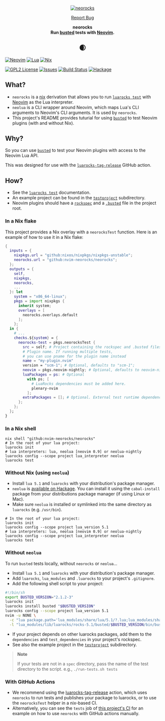 <!-- markdownlint-disable -->
<br />
<div align="center">
  <a href="https://github.com/nvim-neorocks/neorocks">
    <img src="https://avatars.githubusercontent.com/u/124081866?s=400&u=0da379a468d46456477a1f68048b020cf7a99f34&v=4" alt="neorocks">
  </a>
  <p align="center">
    <a href="https://github.com/nvim-neorocks/neorocks/issues">Report Bug</a>
  </p>
  <p>
    <strong>
      neorocks
      <br />
      Run <a href="https://lunarmodules.github.io/busted/">busted</a> tests with <a href="https://neovim.io/">Neovim</a>.
    </strong>
  </p>
  <h2>🌒</h>
</div>
<!-- markdownlint-restore -->

[![Neovim][neovim-shield]][neovim-url]
[![Lua][lua-shield]][lua-url]
[![Nix][nix-shield]][nix-url]

[![GPL2 License][license-shield]][license-url]
[![Issues][issues-shield]][issues-url]
[![Build Status][ci-shield]][ci-url]
[![Hackage][hackage-shield]][hackage-url]

## What?

- `neorocks` is a [nix](https://nixos.org/) derivation
  that allows you to run [`luarocks test`](https://github.com/luarocks/luarocks/wiki/test)
  with [Neovim](https://neovim.io/) as the Lua interpreter.
- `neolua` is a CLI wrapper around Neovim,
  which maps Lua's CLI arguments to Neovim's CLI arguments.
  It is used by `neorocks`.
- This project's README provides tuturial for using [`busted`](https://lunarmodules.github.io/busted/)
  to test Neovim plugins (with and without Nix).

## Why?

So you can use [`busted`](https://lunarmodules.github.io/busted/) to test your
Neovim plugins with access to the Neovim Lua API.

This was designed for use with the [`luarocks-tag-release`](https://github.com/nvim-neorocks/luarocks-tag-release)
GitHub action.

## How?

- See the [`luarocks test`](https://github.com/luarocks/luarocks/wiki/test) documentation.
- An example project can be found in the [`testproject`](./testproject) subdirectory.
- Neovim plugins should have a [`rockspec`](./testproject/testproject-scm-1.rockspec)
  and a [`.busted`](./testproject/.busted) file in the project root.

### In a Nix flake

This project provides a Nix overlay with a `neorocksTest` function.
Here is an example of how to use it in a Nix flake:

```nix
{
  inputs = {
    nixpkgs.url = "github:nixos/nixpkgs/nixpkgs-unstable";
    neorocks.url = "github:nvim-neorocks/neorocks";
  };
  outputs = {
    self,
    nixpkgs,
    neorocks,
    ...
  }: let
    system = "x86_64-linux";
    pkgs = import nixpkgs {
      inherit system;
      overlays = [
        neorocks.overlays.default
      ];
    };
  in {
    # ...
    checks.${system} = {
      neorocks-test = pkgs.neorocksTest {
        src = self; # Project containing the rockspec and .busted files.
        # Plugin name. If running multiple tests,
        # you can use pname for the plugin name instead
        name = "my-plugin.nvim"
        version = "scm-1"; # Optional, defaults to "scm-1";
        neovim = pkgs.neovim-nightly; # Optional, defaults to neovim-nightly.
        luaPackages = ps: # Optional
          with ps; [
            # LuaRocks dependencies must be added here.
            plenary-nvim
          ];
        extraPackages = []; # Optional. External test runtime dependencies.
      };
    };
  };
}
```

### In a Nix shell

```console
nix shell "github:nvim-neorocks/neorocks"
# In the root of your lua project:
luarocks init
# lua interpreters: lua, neolua [neovim 0.9] or neolua-nightly
luarocks config --scope project lua_interpreter neolua
luarocks test
```

### Without Nix (using `neolua`)

- Install `lua 5.1` and `luarocks` with your distribution's package manager.
- `neolua` is [available on Hackage](https://hackage.haskell.org/package/neolua-1.0.0).
  You can install it using the `cabal-install` package from your
  distributions package manager (if using Linux or Mac).
- Make sure `neolua` is installed or symlinked into the same directory as `luarocks`
  (e.g. `/usr/bin`).

```console
# In the root of your lua project:
luarocks init
luarocks config --scope project lua_version 5.1
# lua interpreters: lua, neolua [neovim 0.9] or neolua-nightly
luarocks config --scope project lua_interpreter neolua
luarocks test
```

### Without `neolua`

To run `busted` tests locally, without `neorocks` or `neolua`...

- Install `lua 5.1` and `luarocks` with your distribution's package manager.
- Add `luarocks`, `lua_modules` and `.luarocks` to your project's `.gitignore`.
- Add the following shell script to your project:

<!-- markdownlint-disable -->
```sh
#!/bin/sh
export BUSTED_VERSION="2.1.2-3"
luarocks init
luarocks install busted "$BUSTED_VERSION"
luarocks config --scope project lua_version 5.1
nvim -u NONE \
  -c "lua package.path='lua_modules/share/lua/5.1/?.lua;lua_modules/share/lua/5.1/?/init.lua;'..package.path;package.cpath='lua_modules/lib/lua/5.1/?.so;'..package.cpath;local k,l,_=pcall(require,'luarocks.loader') _=k and l.add_context('busted','$BUSTED_VERSION')" \
  -l "lua_modules/lib/luarocks/rocks-5.1/busted/$BUSTED_VERSION/bin/busted" "$@"
```
<!-- markdownlint-restore -->

- If your project depends on other luarocks packages,
  add them to the `dependencies` and `test_dependencies` in your project's rockspec.
- See also the example project in the [`testproject`](./testproject) subdirectory.

> **Note**
>
> If your tests are not in a `spec` directory,
> pass the name of the test directory to the script.
> e.g., `./run-tests.sh tests`

### With GitHub Actions

- We recommend using the [luarocks-tag-release](https://github.com/nvim-neorocks/luarocks-tag-release)
  action, which uses `neorocks` to run tests and publishes your package
  to luarocks, or to use the `neorocksTest` helper in a nix-based CI.
- Alternatively, you can see the `tests` job of
  [this project's CI](./.github/workflows/nix-build.yml)
  for an example on how to use `neorocks` with GitHub actions manually.

<!-- MARKDOWN LNIKS & IMAGES -->
[neovim-shield]: https://img.shields.io/badge/NeoVim-%2357A143.svg?&style=for-the-badge&logo=neovim&logoColor=white
[neovim-url]: https://neovim.io/
[lua-shield]: https://img.shields.io/badge/lua-%232C2D72.svg?style=for-the-badge&logo=lua&logoColor=white
[lua-url]: https://www.lua.org/
[nix-shield]: https://img.shields.io/badge/nix-0175C2?style=for-the-badge&logo=NixOS&logoColor=white
[nix-url]: https://nixos.org/
[issues-shield]: https://img.shields.io/github/issues/nvim-neorocks/neorocks.svg?style=for-the-badge
[issues-url]: https://github.com/nvim-neorocks/neorocks/issues
[license-shield]: https://img.shields.io/github/license/nvim-neorocks/neorocks.svg?style=for-the-badge
[license-url]: https://github.com/nvim-neorocks/neorocks/blob/master/LICENSE
[ci-shield]: https://img.shields.io/github/actions/workflow/status/nvim-neorocks/neorocks/nix-build.yml?style=for-the-badge
[ci-url]: https://github.com/nvim-neorocks/neorocks/actions/workflows/nix-build.yml
[hackage-shield]: https://img.shields.io/hackage/v/neolua.svg?style=for-the-badge
[hackage-url]: https://hackage.haskell.org/package/neolua
